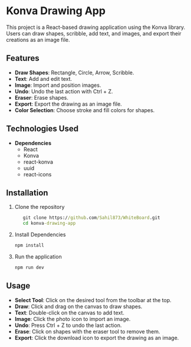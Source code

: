 # Konva Drawing App

This project is a React-based drawing application using the Konva library. Users can draw shapes, scribble, add text, and images, and export their creations as an image file.

## Features

- **Draw Shapes**: Rectangle, Circle, Arrow, Scribble.
- **Text**: Add and edit text.
- **Image**: Import and position images.
- **Undo**: Undo the last action with Ctrl + Z.
- **Eraser**: Erase shapes.
- **Export**: Export the drawing as an image file.
- **Color Selection**: Choose stroke and fill colors for shapes.

## Technologies Used

- **Dependencies**
  - React
  - Konva
  - react-konva
  - uuid
  - react-icons

## Installation

1. Clone the repository
   ```cmd
      git clone https://github.com/Sahil873/WhiteBoard.git
      cd konva-drawing-app
   ```
2. Install Dependencies
   ```cmd
   npm install
   ```
3. Run the application
   ```cmd
   npm run dev
   ```

## Usage

- **Select Tool**: Click on the desired tool from the toolbar at the top.
- **Draw**: Click and drag on the canvas to draw shapes.
- **Text**: Double-click on the canvas to add text.
- **Image**: Click the photo icon to import an image.
- **Undo**: Press Ctrl + Z to undo the last action.
- **Erase**: Click on shapes with the eraser tool to remove them.
- **Export**: Click the download icon to export the drawing as an image.

